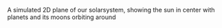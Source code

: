 A simulated 2D plane of our solarsystem, showing the sun in center with planets and its moons orbiting around
